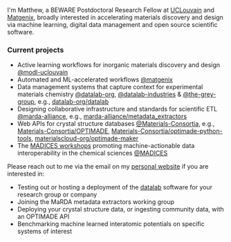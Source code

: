 I'm Matthew, a BEWARE Postdoctoral Research Fellow at [UCLouvain](https://uclouvain.be/en/research-institutes/imcn/modl) and [Matgenix](https://matgenix.com), broadly interested in accelerating materials discovery and design via machine learning, digital data management and open source scientific software.

### Current projects

- Active learning workflows for inorganic materials discovery and design [@modl-uclouvain](https://github.com/modl-uclouvain)
- Automated and ML-accelerated workflows [@matgenix](https://github.com/matgenix)
- Data management systems that capture context for experimental materials chemistry [@datalab-org](https://github.com/datalab-org), [@datalab-industries](https://github.com/datalab-industries) & [@the-grey-group](https://github.com/the-grey-group), e.g., [datalab-org/datalab](https://github.com/datalab-org/datalab)
- Designing collaborative infrastructure and standards for scientific ETL [@marda-alliance](https://github.com/marda-alliance), e.g., [marda-alliance/metadata_extractors](https://github.com/marda-alliance/metadata_extractors)
- Web APIs for crystal structure databases [@Materials-Consortia](https://github.com/Materials-Consortia), e.g., [Materials-Consortia/OPTIMADE](https://github.com/Materials-Consortia/OPTIMADE), [Materials-Consortia/optimade-python-tools](https://github.com/Materials-Consortia/optimade-python-tools), [materialscloud-org/optimade-maker](https://github.com/materialscloud-org/optimade-maker)
- The [MADICES workshops](https://madices.github.io/) promoting machine-actionable data interoperability in the chemical sciences [@MADICES](https://github.com/MADICES)

Please reach out to me via the email on my [personal website](https://ml-evs.science) if you are interested in:

- Testing out or hosting a deployment of the [datalab](https://github.com/the-grey-group/datalab) software for your research group or company
- Joining the MaRDA metadata extractors working group
- Deploying your crystal structure data, or ingesting community data, with an OPTIMADE API
- Benchmarking machine learned interatomic potentials on specific systems of interest
